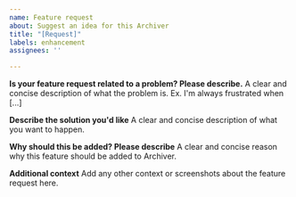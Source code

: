 ```yaml
---
name: Feature request
about: Suggest an idea for this Archiver
title: "[Request]"
labels: enhancement
assignees: ''

---
```


**Is your feature request related to a problem? Please describe.**
A clear and concise description of what the problem is. Ex. I'm always frustrated when [...]

**Describe the solution you'd like**
A clear and concise description of what you want to happen.

**Why should this be added? Please describe**
A clear and concise reason why this feature should be added to Archiver.

**Additional context**
Add any other context or screenshots about the feature request here.
